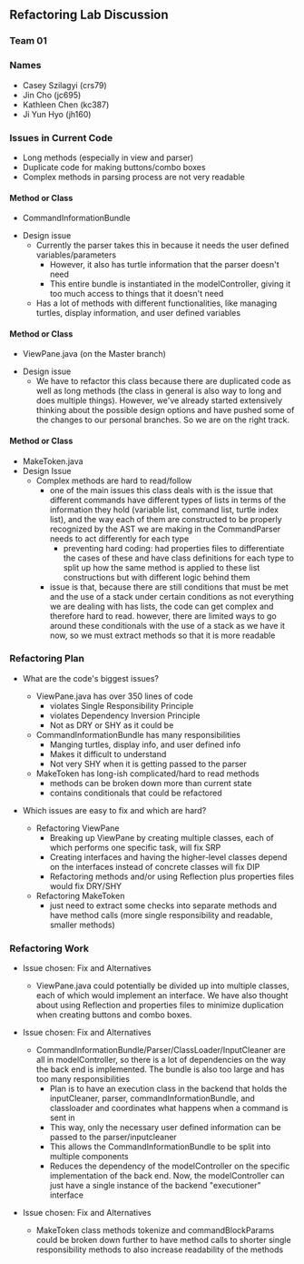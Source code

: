 ## Refactoring Lab Discussion
### Team 01
### Names
- Casey Szilagyi (crs79)
- Jin Cho (jc695)
- Kathleen Chen (kc387)
- Ji Yun Hyo (jh160)

### Issues in Current Code
- Long methods (especially in view and parser)
- Duplicate code for making buttons/combo boxes
- Complex methods in parsing process are not very readable

#### Method or Class
- CommandInformationBundle

* Design issue
    - Currently the parser takes this in because it needs the user defined variables/parameters
        - However, it also has turtle information that the parser doesn't need
        - This entire bundle is instantiated in the modelController, giving it too much access to things that it doesn't need
    - Has a lot of methods with different functionalities, like managing turtles, display information, and user defined variables

#### Method or Class
- ViewPane.java (on the Master branch)

* Design issue
    - We have to refactor this class because there are duplicated code as well as long methods (the class in general is also way to long and does multiple things). However, we've already started extensively thinking about the possible design options and have pushed some of the changes to our personal branches. So we are on the right track.

#### Method or Class
- MakeToken.java
- Design Issue
    - Complex methods are hard to read/follow
        - one of the main issues this class deals with is the issue that different commands have different types of lists in terms of the information they hold (variable list, command list, turtle index list), and the way each of them are constructed to be properly recognized by the AST we are making in the CommandParser needs to act differently for each type
            - preventing hard coding: had properties files to differentiate the cases of these and have class definitions for each type to split up how the same method is applied to these list constructions but with different logic behind them
        - issue is that, because there are still conditions that must be met and the use of a stack under certain conditions as not everything we are dealing with has lists, the code can get complex and therefore hard to read. however, there are limited ways to go around these conditionals with the use of a stack as we have it now, so we must extract methods so that it is more readable

### Refactoring Plan

* What are the code's biggest issues?
    - ViewPane.java has over 350 lines of code
        - violates Single Responsibility Principle
        - violates Dependency Inversion Principle
        - Not as DRY or SHY as it could be
    - CommandInformationBundle has many responsibilities
        - Manging turtles, display info, and user defined info
        - Makes it difficult to understand
        - Not very SHY when it is getting passed to the parser
    - MakeToken has long-ish complicated/hard to read methods
        - methods can be broken down more than current state
        - contains conditionals that could be refactored

* Which issues are easy to fix and which are hard?
    - Refactoring ViewPane
        - Breaking up ViewPane by creating multiple classes, each of which performs one specific task, will fix SRP
        - Creating interfaces and having the higher-level classes depend on the interfaces instead of concrete classes will fix DIP
        - Refactoring methods and/or using Reflection plus properties files would fix DRY/SHY
    - Refactoring MakeToken
        - just need to extract some checks into separate methods and have method calls (more single responsibility and readable, smaller methods)

### Refactoring Work

* Issue chosen: Fix and Alternatives
    - ViewPane.java could potentially be divided up into multiple classes, each of which would implement an interface. We have also thought about using Reflection and properties files to minimize duplication when creating buttons and combo boxes.


* Issue chosen: Fix and Alternatives
    * CommandInformationBundle/Parser/ClassLoader/InputCleaner are all in modelController, so there is a lot of dependencies on the way the back end is implemented. The bundle is also too large and has too many responsibilities
        - Plan is to have an execution class in the backend that holds the inputCleaner, parser, commandInformationBundle, and classloader and coordinates what happens when a command is sent in
        - This way, only the necessary user defined information can be passed to the parser/inputcleaner
        - This allows the CommandInformationBundle to be split into multiple components
        - Reduces the dependency of the modelController on the specific implementation of the back end. Now, the modelController can just have a single instance of the backend "executioner" interface

* Issue chosen: Fix and Alternatives
    * MakeToken class methods tokenize and commandBlockParams could be broken down further to have method calls to shorter single responsibility methods to also increase readability of the methods